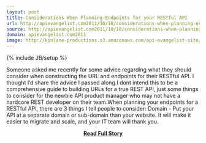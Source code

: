 ```yaml
---
layout: post
title: Considerations When Planning Endpoints for your RESTful API
url: http://apievangelist.com2011/10/18/considerations-when-planning-endpoints-for-your-restful-api/
source: http://apievangelist.com2011/10/18/considerations-when-planning-endpoints-for-your-restful-api/
domain: apievangelist.com2011
image: http://kinlane-productions.s3.amazonaws.com/api-evangelist-site/blog/Tag-Cloud-REST-URL.png
---
```

{% include JB/setup %}<p>Someone asked me recently for some advice regarding what they should consider when constructing the URL and endpoints for their RESTful API. I thought I’d share the advice I passed along.I dont intend this to be a comprehensive guide to building URLs for a true REST API, just some things to consider for the newbie API product manager who may not have a hardcore REST developer on their team.When planning your endpoints for a RESTful API, there are 3 things I tell people to consider: Domain - Put your API at a separate domain or sub-domain than your website. It will make it easier to migrate and scale, and your IT team will thank you.</p>
<center><p><a href="http://apievangelist.com2011/10/18/considerations-when-planning-endpoints-for-your-restful-api/" style='padding:25px; font-sze:18px; font-weight: bold;'>Read Full Story</a></p></center>
